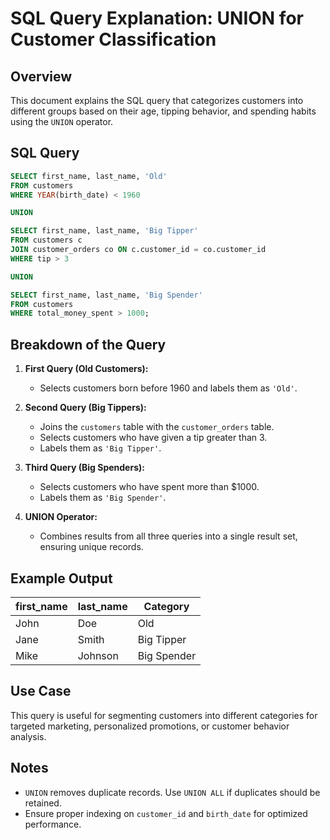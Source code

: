# SQL Query Explanation: UNION for Customer Classification

## Overview
This document explains the SQL query that categorizes customers into different groups based on their age, tipping behavior, and spending habits using the `UNION` operator.

## SQL Query
```sql
SELECT first_name, last_name, 'Old' 
FROM customers 
WHERE YEAR(birth_date) < 1960

UNION

SELECT first_name, last_name, 'Big Tipper' 
FROM customers c 
JOIN customer_orders co ON c.customer_id = co.customer_id 
WHERE tip > 3

UNION

SELECT first_name, last_name, 'Big Spender' 
FROM customers 
WHERE total_money_spent > 1000;
```

## Breakdown of the Query
1. **First Query (Old Customers):**
   - Selects customers born before 1960 and labels them as `'Old'`.

2. **Second Query (Big Tippers):**
   - Joins the `customers` table with the `customer_orders` table.
   - Selects customers who have given a tip greater than 3.
   - Labels them as `'Big Tipper'`.

3. **Third Query (Big Spenders):**
   - Selects customers who have spent more than $1000.
   - Labels them as `'Big Spender'`.

4. **UNION Operator:**
   - Combines results from all three queries into a single result set, ensuring unique records.

## Example Output
| first_name | last_name | Category     |
|------------|----------|-------------|
| John       | Doe      | Old         |
| Jane       | Smith    | Big Tipper  |
| Mike       | Johnson  | Big Spender |

## Use Case
This query is useful for segmenting customers into different categories for targeted marketing, personalized promotions, or customer behavior analysis.

## Notes
- `UNION` removes duplicate records. Use `UNION ALL` if duplicates should be retained.
- Ensure proper indexing on `customer_id` and `birth_date` for optimized performance.



